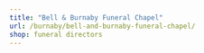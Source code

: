 ```yaml
---
title: "Bell & Burnaby Funeral Chapel"
url: /burnaby/bell-and-burnaby-funeral-chapel/
shop: funeral directors
---
```

